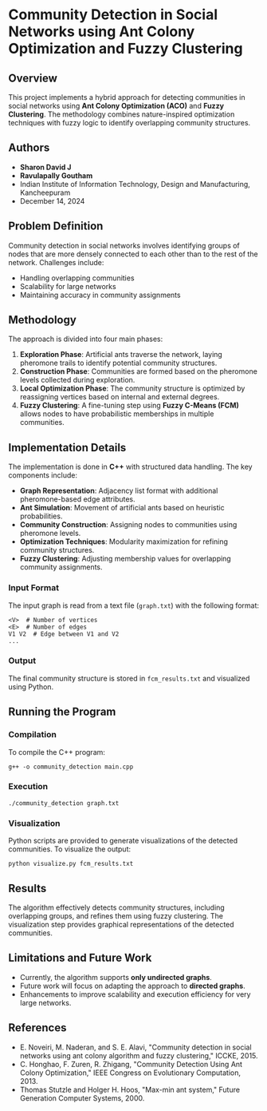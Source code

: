 # Community Detection in Social Networks using Ant Colony Optimization and Fuzzy Clustering

## Overview

This project implements a hybrid approach for detecting communities in social networks using **Ant Colony Optimization (ACO)** and **Fuzzy Clustering**. The methodology combines nature-inspired optimization techniques with fuzzy logic to identify overlapping community structures.

## Authors

- **Sharon David J**
- **Ravulapally Goutham**
- Indian Institute of Information Technology, Design and Manufacturing, Kancheepuram
- December 14, 2024

## Problem Definition

Community detection in social networks involves identifying groups of nodes that are more densely connected to each other than to the rest of the network. Challenges include:

- Handling overlapping communities
- Scalability for large networks
- Maintaining accuracy in community assignments

## Methodology

The approach is divided into four main phases:

1. **Exploration Phase**: Artificial ants traverse the network, laying pheromone trails to identify potential community structures.
2. **Construction Phase**: Communities are formed based on the pheromone levels collected during exploration.
3. **Local Optimization Phase**: The community structure is optimized by reassigning vertices based on internal and external degrees.
4. **Fuzzy Clustering**: A fine-tuning step using **Fuzzy C-Means (FCM)** allows nodes to have probabilistic memberships in multiple communities.

## Implementation Details

The implementation is done in **C++** with structured data handling. The key components include:

- **Graph Representation**: Adjacency list format with additional pheromone-based edge attributes.
- **Ant Simulation**: Movement of artificial ants based on heuristic probabilities.
- **Community Construction**: Assigning nodes to communities using pheromone levels.
- **Optimization Techniques**: Modularity maximization for refining community structures.
- **Fuzzy Clustering**: Adjusting membership values for overlapping community assignments.

### Input Format

The input graph is read from a text file (`graph.txt`) with the following format:

```
<V>  # Number of vertices
<E>  # Number of edges
V1 V2  # Edge between V1 and V2
...
```

### Output

The final community structure is stored in `fcm_results.txt` and visualized using Python.

## Running the Program

### Compilation

To compile the C++ program:

```
g++ -o community_detection main.cpp
```

### Execution

```
./community_detection graph.txt
```

### Visualization

Python scripts are provided to generate visualizations of the detected communities. To visualize the output:

```
python visualize.py fcm_results.txt
```

## Results

The algorithm effectively detects community structures, including overlapping groups, and refines them using fuzzy clustering. The visualization step provides graphical representations of the detected communities.

## Limitations and Future Work

- Currently, the algorithm supports **only undirected graphs**.
- Future work will focus on adapting the approach to **directed graphs**.
- Enhancements to improve scalability and execution efficiency for very large networks.

## References

- E. Noveiri, M. Naderan, and S. E. Alavi, "Community detection in social networks using ant colony algorithm and fuzzy clustering," ICCKE, 2015.
- C. Honghao, F. Zuren, R. Zhigang, "Community Detection Using Ant Colony Optimization," IEEE Congress on Evolutionary Computation, 2013.
- Thomas Stutzle and Holger H. Hoos, "Max-min ant system," Future Generation Computer Systems, 2000.


